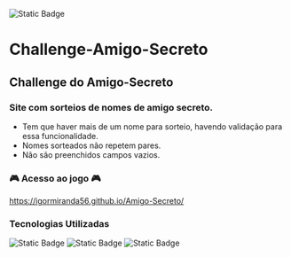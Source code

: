 ![Static Badge](https://img.shields.io/badge/status-completo-green?style=flat)

# Challenge-Amigo-Secreto

## Challenge do Amigo-Secreto
### Site com sorteios de nomes de amigo secreto.

- Tem que haver mais de um nome para sorteio, havendo validação para essa funcionalidade.
- Nomes sorteados não repetem pares.
- Não são preenchidos campos vazios.

### 🎮 Acesso ao jogo 🎮
https://igormiranda56.github.io/Amigo-Secreto/

### Tecnologias Utilizadas
![Static Badge](https://img.shields.io/badge/JavaScript-yellow?style=flat) ![Static Badge](https://img.shields.io/badge/CSS-blue?style=flat) ![Static Badge](https://img.shields.io/badge/HTML-orange?style=flat)
